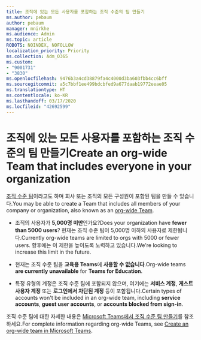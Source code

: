 ```yaml
---
title: 조직에 있는 모든 사용자를 포함하는 조직 수준의 팀 만들기
ms.author: pebaum
author: pebaum
manager: mnirkhe
ms.audience: Admin
ms.topic: article
ROBOTS: NOINDEX, NOFOLLOW
localization_priority: Priority
ms.collection: Adm_O365
ms.custom:
- "9001731"
- "3830"
ms.openlocfilehash: 9476b3a4cd38879fa4c4000d3ba603fbb4cc6bff
ms.sourcegitcommit: a5c7bbf1ee499bdcbfed9a677daab19772eeae05
ms.translationtype: HT
ms.contentlocale: ko-KR
ms.lasthandoff: 03/17/2020
ms.locfileid: "42692599"
---
```

# <a name="create-an-org-wide-team-that-includes-everyone-in-your-organization"></a><span data-ttu-id="faa42-102">조직에 있는 모든 사용자를 포함하는 조직 수준의 팀 만들기</span><span class="sxs-lookup"><span data-stu-id="faa42-102">Create an org-wide Team that includes everyone in your organization</span></span>

<span data-ttu-id="faa42-103">[조직 수준 팀](https://docs.microsoft.com/microsoftteams/create-an-org-wide-team)이라고도 하며 회사 또는 조직의 모든 구성원이 포함된 팀을 만들 수 있습니다.</span><span class="sxs-lookup"><span data-stu-id="faa42-103">You may be able to create a Team that includes all members of your company or organization, also known as an [org-wide Team](https://docs.microsoft.com/microsoftteams/create-an-org-wide-team).</span></span>

- <span data-ttu-id="faa42-104">조직의 사용자가 **5,000명 미만**인가요?</span><span class="sxs-lookup"><span data-stu-id="faa42-104">Does your organization have **fewer than 5000 users**?</span></span> <span data-ttu-id="faa42-105">현재는 조직 수준 팀이 5,000명 이하의 사용자로 제한됩니다.</span><span class="sxs-lookup"><span data-stu-id="faa42-105">Currently org-wide teams are limited to orgs with 5000 or fewer users.</span></span> <span data-ttu-id="faa42-106">향후에는 이 제한을 높이도록 노력하고 있습니다.</span><span class="sxs-lookup"><span data-stu-id="faa42-106">We're looking to increase this limit in the future.</span></span>

- <span data-ttu-id="faa42-107">현재는 조직 수준 팀을 **교육용 Teams**에 **사용할 수 없습니다**.</span><span class="sxs-lookup"><span data-stu-id="faa42-107">Org-wide teams **are currently unavailable** for **Teams for Education**.</span></span>

- <span data-ttu-id="faa42-108">특정 유형의 계정은 조직 수준 팀에 포함되지 않으며, 여기에는 **서비스 계정**, **게스트 사용자 계정** 또는 **로그인에서 차단된 계정** 등이 포함됩니다.</span><span class="sxs-lookup"><span data-stu-id="faa42-108">Certain types of accounts won't be included in an org-wide team, including **service accounts**, **guest user accounts**, or **accounts blocked from sign-in**.</span></span>

<span data-ttu-id="faa42-109">조직 수준 팀에 대한 자세한 내용은 [Microsoft Teams에서 조직 수준 팀 만들기](https://docs.microsoft.com/microsoftteams/create-an-org-wide-team)를 참조하세요.</span><span class="sxs-lookup"><span data-stu-id="faa42-109">For complete information regarding org-wide Teams, see [Create an org-wide team in Microsoft Teams](https://docs.microsoft.com/microsoftteams/create-an-org-wide-team).</span></span> 
